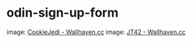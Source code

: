 # odin-sign-up-form

image: [CookieJedi - Wallhaven.cc](https://wallhaven.cc/w/kwkdy7)
image: [JT42 - Wallhaven.cc](https://wallhaven.cc/w/439qg3)